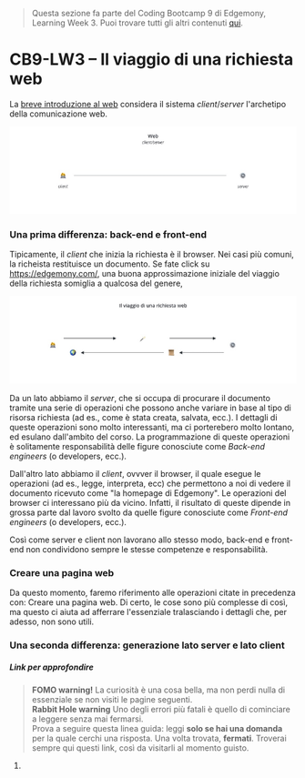> Questa sezione fa parte del Coding Bootcamp 9 di Edgemony, Learning Week 3. Puoi trovare tutti gli altri contenuti [qui](../lw_03/README.md).

# CB9-LW3 – Il viaggio di una richiesta web

La [breve introduzione al web](./breve-introduzione-al-web.md) considera il sistema _client_/_server_ l'archetipo della comunicazione web.

![](../images/lw_03-the-web-client-server.jpg)

### Una prima differenza: back-end e front-end

Tipicamente, il _client_ che inizia la richiesta è il browser. Nei casi più comuni, la richeista restituisce un documento. Se fate click su <a href="https://edgemony.com/" target="_blank">https://edgemony.com/</a>, una buona approssimazione iniziale del viaggio della richiesta somiglia a qualcosa del genere,

![](../images/lw_03-request-journey-be.jpg)

Da un lato abbiamo il _server_, che si occupa di procurare il documento tramite una serie di operazioni che possono anche variare in base al tipo di risorsa richiesta (ad es., come è stata creata, salvata, ecc.). I dettagli di queste operazioni sono molto interessanti, ma ci porterebero molto lontano, ed esulano dall'ambito del corso. La programmazione di queste operazioni è solitamente responsabilità delle figure conosciute come _Back-end engineers_ (o developers, ecc.).

Dall'altro lato abbiamo il _client_, ovvver il browser, il quale esegue le operazioni (ad es., legge, interpreta, ecc) che permettono a noi di vedere il documento ricevuto come "la homepage di Edgemony". Le operazioni del browser ci interessano più da vicino. Infatti, il risultato di queste dipende in grossa parte dal lavoro svolto da quelle figure conosciute come _Front-end engineers_ (o developers, ecc.).

Così come server e client non lavorano allo stesso modo, back-end e front-end non condividono sempre le stesse competenze e responsabilità.

### Creare una pagina web

Da questo momento, faremo riferimento alle operazioni citate in precedenza con: Creare una pagina web. Di certo, le cose sono più complesse di così, ma questo ci aiuta ad afferrare l'essenziale tralasciando i dettagli che, per adesso, non sono utili.

### Una seconda differenza: generazione lato server e lato client

##### Link per approfondire

> **FOMO warning!** La curiosità è una cosa bella, ma non perdi nulla di essenziale se non visiti le pagine seguenti. <br /> **Rabbit Hole warning**
> Uno degli errori più fatali è quello di cominciare a leggere senza mai fermarsi. <br /> Prova a seguire questa linea guida:
> leggi **solo se hai una domanda** per la quale cerchi una risposta. Una volta trovata, **fermati**.
> Troverai sempre qui questi link, così da visitarli al momento guisto.

1.
